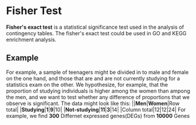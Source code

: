 # Fisher Test #

**Fisher's exact test** is a statistical significance test used in the analysis of contingency tables. The fisher's exact test could be used in GO and KEGG enrichment analysis.

## Example ##
For example, a sample of teenagers might be divided in to male and female on the one hand, and those that are and are not currently studying for a statistics exam on the other. We hypothesize, for example, that the proportion of studying individuals is higher among the women than ampong the men, and we want to test whether any difference of proportions that we observe is significant. The data might look like this:
||**Men**|**Women**|Row total|
|**Studying**|**1**|**9**|10|
|**Not-studying**|**11**|**3**|14|
|Column total|12|12|24|
For example, we find **300** Differnet expressed genes(DEGs) from **10000** Genes
<center>
